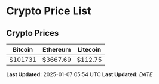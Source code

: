 # Crypto Price List

## Crypto Prices
| Bitcoin | Ethereum | Litecoin |
| ------- | -------- | -------- |
| $101731 | $3667.69 | $112.75 |
**Last Updated:** 2025-01-07 05:54 UTC
**Last Updated:** $DATE$
